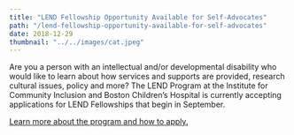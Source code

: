 ```yaml
---
title: "LEND Fellowship Opportunity Available for Self-Advocates"
path: "/lend-fellowship-opportunity-available-for-self-advocates"
date: 2018-12-29
thumbnail: "../../images/cat.jpeg"
---
```





Are you a person with an intellectual and/or developmental disability who would like to learn about how services and supports are provided, research cultural issues, policy and more? The LEND Program at the Institute for Community Inclusion and Boston Children’s Hospital is currently accepting applications for LEND Fellowships that begin in September.

[Learn more about the program and how to apply.](http://lendboston.org/self-advocate.html)